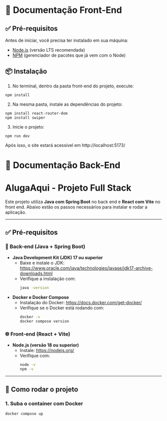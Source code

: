 # 🚗 Documentação Front-End

## ✅ Pré-requisitos

Antes de iniciar, você precisa ter instalado em sua máquina:

- [Node.js](https://nodejs.org/) (versão LTS recomendada)
- [NPM](https://www.npmjs.com/) (gerenciador de pacotes que já vem com o Node)

## 📦 Instalação

1. No terminal, dentro da pasta front-end do projeto, execute:

```
npm install
```

2. Na mesma pasta, instale as dependências do projeto:
```
npm install react-router-dom
npm install swiper
```

3. Inicie o projeto:
```
npm run dev
```

Após isso, o site estará acessível em http://localhost:5173/

# 🚗 Documentação Back-End

# AlugaAqui - Projeto Full Stack

Este projeto utiliza **Java com Spring Boot** no back end e **React com Vite** no front end. Abaixo estão os passos necessários para instalar e rodar a aplicação.

---

## ✅ Pré-requisitos

### 🔧 Back-end (Java + Spring Boot)
- **Java Development Kit (JDK) 17 ou superior**
  - Baixe e instale o JDK: https://www.oracle.com/java/technologies/javase/jdk17-archive-downloads.html
  - Verifique a instalação com:
    ```bash
    java -version
    ```
- **Docker e Docker Compose**
  - Instalação do Docker: https://docs.docker.com/get-docker/
  - Verifique se o Docker está rodando com:
    ```bash
    docker -v
    docker compose version
    ```

### 🌐 Front-end (React + Vite)
- **Node.js (versão 18 ou superior)**
  - Instale: https://nodejs.org/
  - Verifique com:
    ```bash
    node -v
    npm -v
    ```

---

## 🚀 Como rodar o projeto

### 1. Suba o container com Docker
```bash
docker compose up


